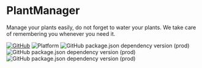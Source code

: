 # PlantManager

Manage your plants easily, do not forget to water your plants. We take care of remembering you whenever you need it.

[![GitHub](https://img.shields.io/github/license/gabrielleles18/plant-manager)](https://github.com/gabrielleles18/plant-manager/blob/main/LICENSE)
![Platform](http://img.shields.io/badge/platform-android-green.svg?style=flat)
![GitHub package.json dependency version (prod)](https://img.shields.io/github/package-json/dependency-version/gabrielleles18/plant-manager/expo)
![GitHub package.json dependency version (prod)](https://img.shields.io/github/package-json/dependency-version/gabrielleles18/plant-manager/react)
![GitHub package.json dependency version (prod)](https://img.shields.io/github/package-json/dependency-version/gabrielleles18/plant-manager/axios)
